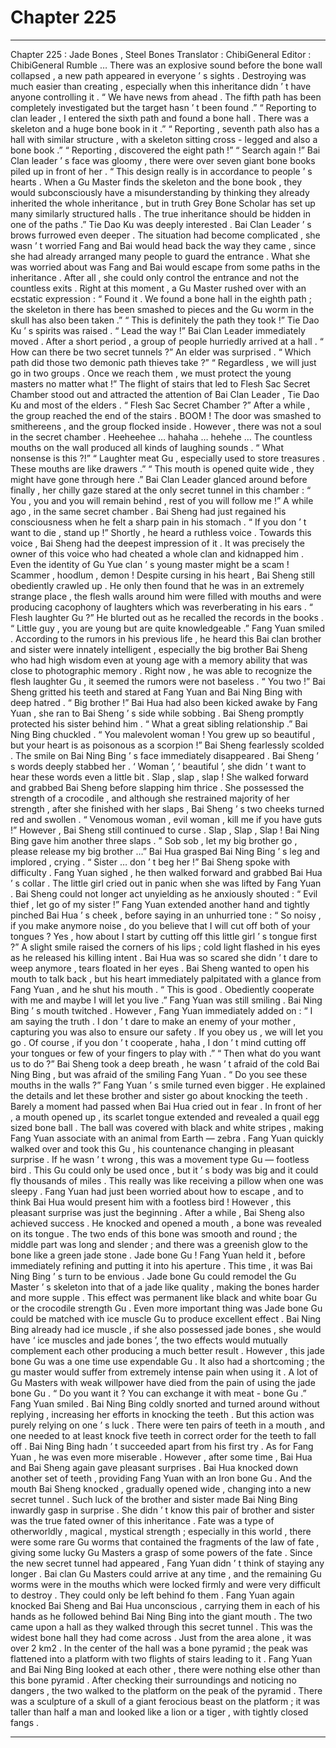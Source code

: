 
# Chapter 225


---

Chapter 225 : Jade Bones , Steel Bones
Translator :
ChibiGeneral
Editor :
ChibiGeneral
Rumble …
There was an explosive sound before the bone wall collapsed , a new path appeared in everyone ’ s sights .
Destroying was much easier than creating , especially when this inheritance didn ’ t have anyone controlling it .
“ We have news from ahead . The fifth path has been completely investigated but the target hasn ’ t been found .”
“ Reporting to clan leader , I entered the sixth path and found a bone hall . There was a skeleton and a huge bone book in it .”
“ Reporting , seventh path also has a hall with similar structure , with a skeleton sitting cross - legged and also a bone book .”
“ Reporting , discovered the eight path !”
“ Search again !” Bai Clan leader ’ s face was gloomy , there were over seven giant bone books piled up in front of her .
“ This design really is in accordance to people ’ s hearts . When a Gu Master finds the skeleton and the bone book , they would subconsciously have a misunderstanding by thinking they already inherited the whole inheritance , but in truth Grey Bone Scholar has set up many similarly structured halls . The true inheritance should be hidden in one of the paths .” Tie Dao Ku was deeply interested .
Bai Clan Leader ’ s brows furrowed even deeper .
The situation had become complicated , she wasn ’ t worried Fang and Bai would head back the way they came , since she had already arranged many people to guard the entrance .
What she was worried about was Fang and Bai would escape from some paths in the inheritance . After all , she could only control the entrance and not the countless exits .
Right at this moment , a Gu Master rushed over with an ecstatic expression : “ Found it . We found a bone hall in the eighth path ; the skeleton in there has been smashed to pieces and the Gu worm in the skull has also been taken .”
“ This is definitely the path they took !” Tie Dao Ku ’ s spirits was raised .
“ Lead the way !” Bai Clan Leader immediately moved .
After a short period , a group of people hurriedly arrived at a hall .
“ How can there be two secret tunnels ?” An elder was surprised .
“ Which path did those two demonic path thieves take ?”
“ Regardless , we will just go in two groups . Once we reach them , we must protect the young masters no matter what !”
The flight of stairs that led to Flesh Sac Secret Chamber stood out and attracted the attention of Bai Clan Leader , Tie Dao Ku and most of the elders .
“ Flesh Sac Secret Chamber ?” After a while , the group reached the end of the stairs .
BOOM !
The door was smashed to smithereens , and the group flocked inside .
However , there was not a soul in the secret chamber .
Heeheehee … hahaha … hehehe …
The countless mouths on the wall produced all kinds of laughing sounds .
“ What nonsense is this ?!”
“ Laughter meat Gu , especially used to store treasures . These mouths are like drawers .”
“ This mouth is opened quite wide , they might have gone through here .”
Bai Clan Leader glanced around before finally , her chilly gaze stared at the only secret tunnel in this chamber : “ You , you and you will remain behind , rest of you will follow me !”
A while ago , in the same secret chamber .
Bai Sheng had just regained his consciousness when he felt a sharp pain in his stomach .
“ If you don ’ t want to die , stand up !” Shortly , he heard a ruthless voice .
Towards this voice , Bai Sheng had the deepest impression of it .
It was precisely the owner of this voice who had cheated a whole clan and kidnapped him . Even the identity of Gu Yue clan ’ s young master might be a scam !
Scammer , hoodlum , demon !
Despite cursing in his heart , Bai Sheng still obediently crawled up .
He only then found that he was in an extremely strange place , the flesh walls around him were filled with mouths and were producing cacophony of laughters which was reverberating in his ears .
“ Flesh laughter Gu ?” He blurted out as he recalled the records in the books .
“ Little guy , you are young but are quite knowledgeable .” Fang Yuan smiled .
According to the rumors in his previous life , he heard this Bai clan brother and sister were innately intelligent , especially the big brother Bai Sheng who had high wisdom even at young age with a memory ability that was close to photographic memory . Right now , he was able to recognize the flesh laughter Gu , it seemed the rumors were not baseless .
“ You two !” Bai Sheng gritted his teeth and stared at Fang Yuan and Bai Ning Bing with deep hatred .
“ Big brother !” Bai Hua had also been kicked awake by Fang Yuan , she ran to Bai Sheng ’ s side while sobbing .
Bai Sheng promptly protected his sister behind him .
“ What a great sibling relationship .” Bai Ning Bing chuckled .
“ You malevolent woman ! You grew up so beautiful , but your heart is as poisonous as a scorpion !” Bai Sheng fearlessly scolded .
The smile on Bai Ning Bing ’ s face immediately disappeared .
Bai Sheng ’ s words deeply stabbed her . ‘ Woman ’, ‘ beautiful ’, she didn ’ t want to hear these words even a little bit .
Slap , slap , slap !
She walked forward and grabbed Bai Sheng before slapping him thrice .
She possessed the strength of a crocodile , and although she restrained majority of her strength , after she finished with her slaps , Bai Sheng ’ s two cheeks turned red and swollen .
“ Venomous woman , evil woman , kill me if you have guts !” However , Bai Sheng still continued to curse .
Slap , Slap , Slap !
Bai Ning Bing gave him another three slaps .
”
Sob sob
, let my big brother go , please release my big brother …” Bai Hua grasped Bai Ning Bing ’ s leg and implored , crying .
“ Sister … don ’ t beg her !” Bai Sheng spoke with difficulty .
Fang Yuan sighed , he then walked forward and grabbed Bai Hua ’ s collar .
The little girl cried out in panic when she was lifted by Fang Yuan .
Bai Sheng could not longer act unyielding as he anxiously shouted : “ Evil thief , let go of my sister !”
Fang Yuan extended another hand and tightly pinched Bai Hua ’ s cheek , before saying in an unhurried tone : “ So noisy , if you make anymore noise , do you believe that I will cut off both of your tongues ? Yes , how about I start by cutting off this little girl ’ s tongue first ?”
A slight smile raised the corners of his lips ; cold light flashed in his eyes as he released his killing intent .
Bai Hua was so scared she didn ’ t dare to weep anymore , tears floated in her eyes .
Bai Sheng wanted to open his mouth to talk back , but his heart immediately palpitated with a glance from Fang Yuan , and he shut his mouth .
“ This is good . Obediently cooperate with me and maybe I will let you live .” Fang Yuan was still smiling .
Bai Ning Bing ’ s mouth twitched .
However , Fang Yuan immediately added on : “ I am saying the truth . I don ’ t dare to make an enemy of your mother , capturing you was also to ensure our safety . If you obey us , we will let you go . Of course , if you don ’ t cooperate , haha , I don ’ t mind cutting off your tongues or few of your fingers to play with .”
“ Then what do you want us to do ?” Bai Sheng took a deep breath , he wasn ’ t afraid of the cold Bai Ning Bing , but was afraid of the smiling Fang Yuan .
“ Do you see these mouths in the walls ?” Fang Yuan ’ s smile turned even bigger .
He explained the details and let these brother and sister go about knocking the teeth .
Barely a moment had passed when Bai Hua cried out in fear .
In front of her , a mouth opened up , its scarlet tongue extended and revealed a quail egg sized bone ball .
The ball was covered with black and white stripes , making Fang Yuan associate with an animal from Earth — zebra .
Fang Yuan quickly walked over and took this Gu , his countenance changing in pleasant surprise .
If he wasn ’ t wrong , this was a movement type Gu — footless bird .
This Gu could only be used once , but it ’ s body was big and it could fly thousands of miles .
This really was like
receiving a pillow when one was sleepy
.
Fang Yuan had just been worried about how to escape , and to think Bai Hua would present him with a footless bird !
However , this pleasant surprise was just the beginning .
After a while , Bai Sheng also achieved success .
He knocked and opened a mouth , a bone was revealed on its tongue .
The two ends of this bone was smooth and round ; the middle part was long and slender ; and there was a greenish glow to the bone like a green jade stone .
Jade bone Gu !
Fang Yuan held it , before immediately refining and putting it into his aperture .
This time , it was Bai Ning Bing ’ s turn to be envious .
Jade bone Gu could remodel the Gu Master ’ s skeleton into that of a jade like quality , making the bones harder and more supple . This effect was permanent like black and white boar Gu or the crocodile strength Gu .
Even more important thing was Jade bone Gu could be matched with ice muscle Gu to produce excellent effect .
Bai Ning Bing already had ice muscle , if she also possessed jade bones , she would have ‘ ice muscles and jade bones ’, the two effects would mutually complement each other producing a much better result .
However , this jade bone Gu was a one time use expendable Gu . It also had a shortcoming ; the gu master would suffer from extremely intense pain when using it . A lot of Gu Masters with weak willpower have died from the pain of using the jade bone Gu .
“ Do you want it ? You can exchange it with meat - bone Gu .” Fang Yuan smiled .
Bai Ning Bing coldly snorted and turned around without replying , increasing her efforts in knocking the teeth .
But this action was purely relying on one ’ s luck . There were ten pairs of teeth in a mouth , and one needed to at least knock five teeth in correct order for the teeth to fall off .
Bai Ning Bing hadn ’ t succeeded apart from his first try .
As for Fang Yuan , he was even more miserable .
However , after some time , Bai Hua and Bai Sheng again gave pleasant surprises .
Bai Hua knocked down another set of teeth , providing Fang Yuan with an Iron bone Gu .
And the mouth Bai Sheng knocked , gradually opened wide , changing into a new secret tunnel .
Such luck of the brother and sister made Bai Ning Bing inwardly gasp in surprise .
She didn ’ t know this pair of brother and sister was the true fated owner of this inheritance . Fate was a type of otherworldly , magical , mystical strength ; especially in this world , there were some rare Gu worms that contained the fragments of the law of fate , giving some lucky Gu Masters a grasp of some powers of the fate .
Since the new secret tunnel had appeared , Fang Yuan didn ’ t think of staying any longer .
Bai clan Gu Masters could arrive at any time , and the remaining Gu worms were in the mouths which were locked firmly and were very difficult to destroy . They could only be left behind fo them .
Fang Yuan again knocked Bai Sheng and Bai Hua unconscious , carrying them in each of his hands as he followed behind Bai Ning Bing into the giant mouth .
The two came upon a hall as they walked through this secret tunnel .
This was the widest bone hall they had come across .
Just from the area alone , it was over 2 km2 . In the center of the hall was a bone pyramid ; the peak was flattened into a platform with two flights of stairs leading to it .
Fang Yuan and Bai Ning Bing looked at each other , there were nothing else other than this bone pyramid .
After checking their surroundings and noticing no dangers , the two walked to the platform on the peak of the pyramid .
There was a sculpture of a skull of a giant ferocious beast on the platform ; it was taller than half a man and looked like a lion or a tiger , with tightly closed fangs .

---

